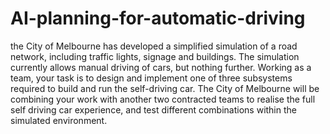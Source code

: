 # AI-planning-for-automatic-driving
the City of Melbourne has developed a simplified simulation of a road network, including traffic lights, signage and buildings. The simulation currently allows manual driving of cars, but nothing further. Working as a team, your task is to design and implement one of three subsystems required to build and run the self-driving car. The City of Melbourne will be combining your work with another two contracted teams to realise the full self driving car experience, and test different combinations within the simulated environment.
